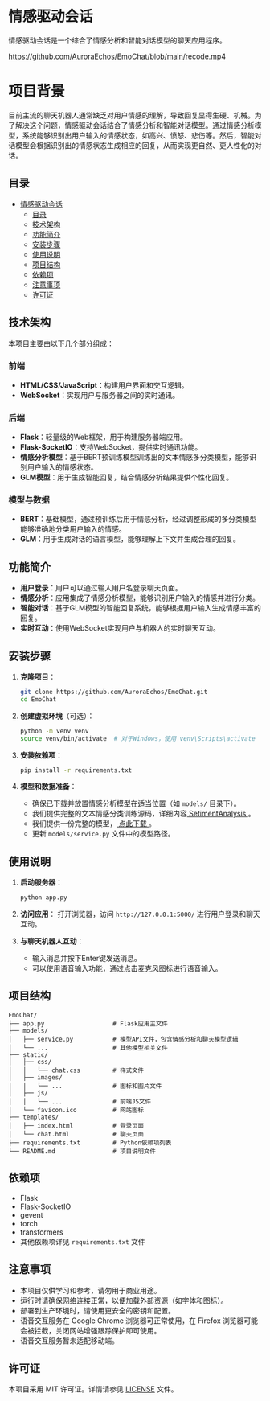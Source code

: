 # 情感驱动会话

情感驱动会话是一个综合了情感分析和智能对话模型的聊天应用程序。

https://github.com/AuroraEchos/EmoChat/blob/main/recode.mp4

# 项目背景
目前主流的聊天机器人通常缺乏对用户情感的理解，导致回复显得生硬、机械。为了解决这个问题，情感驱动会话结合了情感分析和智能对话模型。通过情感分析模型，系统能够识别出用户输入的情感状态，如高兴、愤怒、悲伤等。然后，智能对话模型会根据识别出的情感状态生成相应的回复，从而实现更自然、更人性化的对话。



## 目录

- [情感驱动会话](#情感驱动会话)
  - [目录](#目录)
  - [技术架构](#技术架构)
  - [功能简介](#功能简介)
  - [安装步骤](#安装步骤)
  - [使用说明](#使用说明)
  - [项目结构](#项目结构)
  - [依赖项](#依赖项)
  - [注意事项](#注意事项)
  - [许可证](#许可证)
 
## 技术架构

本项目主要由以下几个部分组成：

### 前端

- **HTML/CSS/JavaScript**：构建用户界面和交互逻辑。
- **WebSocket**：实现用户与服务器之间的实时通讯。

### 后端

- **Flask**：轻量级的Web框架，用于构建服务器端应用。
- **Flask-SocketIO**：支持WebSocket，提供实时通讯功能。
- **情感分析模型**：基于BERT预训练模型训练出的文本情感多分类模型，能够识别用户输入的情感状态。
- **GLM模型**：用于生成智能回复，结合情感分析结果提供个性化回复。

### 模型与数据

- **BERT**：基础模型，通过预训练后用于情感分析，经过调整形成的多分类模型能够准确地分类用户输入的情感。
- **GLM**：用于生成对话的语言模型，能够理解上下文并生成合理的回复。

## 功能简介

- **用户登录**：用户可以通过输入用户名登录聊天页面。
- **情感分析**：应用集成了情感分析模型，能够识别用户输入的情感并进行分类。
- **智能对话**：基于GLM模型的智能回复系统，能够根据用户输入生成情感丰富的回复。
- **实时互动**：使用WebSocket实现用户与机器人的实时聊天互动。

## 安装步骤

1. **克隆项目**：
    ```bash
    git clone https://github.com/AuroraEchos/EmoChat.git
    cd EmoChat
    ```

2. **创建虚拟环境**（可选）：
    ```bash
    python -m venv venv
    source venv/bin/activate  # 对于Windows，使用 venv\Scripts\activate
    ```

3. **安装依赖项**：
    ```bash
    pip install -r requirements.txt
    ```

4. **模型和数据准备**：
    - 确保已下载并放置情感分析模型在适当位置（如 `models/` 目录下）。
    - 我们提供完整的文本情感分类训练源码，详细内容[ SetimentAnalysis ](https://github.com/AuroraEchos/SetimentAnalysis)。
    - 我们提供一份完整的模型，[ 点此下载 ](https://pan.baidu.com/s/1dmiGQAtYaXShyxl44pMOvw?pwd=9o8m)。
    - 更新 `models/service.py` 文件中的模型路径。
  
## 使用说明

1. **启动服务器**：
    ```bash
    python app.py
    ```

2. **访问应用**：
    打开浏览器，访问 `http://127.0.0.1:5000/` 进行用户登录和聊天互动。

3. **与聊天机器人互动**：
    - 输入消息并按下Enter键发送消息。
    - 可以使用语音输入功能，通过点击麦克风图标进行语音输入。

## 项目结构
```
EmoChat/
├── app.py                   # Flask应用主文件
├── models/
│   ├── service.py           # 模型API文件，包含情感分析和聊天模型逻辑
│   └── ...                  # 其他模型相关文件
├── static/
│   ├── css/
│   │   └── chat.css         # 样式文件
│   ├── images/
│   │   └── ...              # 图标和图片文件
│   ├── js/
│   │   └── ...              # 前端JS文件
│   └── favicon.ico          # 网站图标
├── templates/
│   ├── index.html           # 登录页面
│   └── chat.html            # 聊天页面
├── requirements.txt         # Python依赖项列表
└── README.md                # 项目说明文件
```

## 依赖项

- Flask
- Flask-SocketIO
- gevent
- torch
- transformers
- 其他依赖项详见 `requirements.txt` 文件

## 注意事项

- 本项目仅供学习和参考，请勿用于商业用途。
- 运行时请确保网络连接正常，以便加载外部资源（如字体和图标）。
- 部署到生产环境时，请使用更安全的密钥和配置。
- 语音交互服务在 Google Chrome 浏览器可正常使用，在 Firefox 浏览器可能会被拦截，关闭网站增强跟踪保护即可使用。
- 语音交互服务暂未适配移动端。

## 许可证

本项目采用 MIT 许可证。详情请参见 [LICENSE](LICENSE) 文件。
